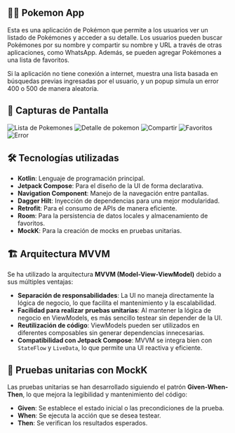 ## 🧑‍🎤 Pokemon App

Esta es una aplicación de Pokémon que permite a los usuarios ver un listado de Pokémones y acceder a su detalle. Los usuarios pueden buscar Pokémones por su nombre y compartir su nombre y URL a través de otras aplicaciones, como WhatsApp. Además, se pueden agregar Pokémones a una lista de favoritos.

Si la aplicación no tiene conexión a internet, muestra una lista basada en búsquedas previas ingresadas por el usuario, y un popup simula un error 400 o 500 de manera aleatoria.

## 📱 Capturas de Pantalla

![Lista de Pokemones](images/poke1.jpg)
![Detalle de pokemon](images/poke2.jpg)
![Compartir](images/poke3.jpg)
![Favoritos](images/poke4.jpg)
![Error](images/poke5.jpg)

## 🛠️ Tecnologías utilizadas

- **Kotlin**: Lenguaje de programación principal.
- **Jetpack Compose**: Para el diseño de la UI de forma declarativa.
- **Navigation Component**: Manejo de la navegación entre pantallas.
- **Dagger Hilt**: Inyección de dependencias para una mejor modularidad.
- **Retrofit**: Para el consumo de APIs de manera eficiente.
- **Room**: Para la persistencia de datos locales y almacenamiento de favoritos.
- **MockK**: Para la creación de mocks en pruebas unitarias.

## 🏗️ Arquitectura MVVM

Se ha utilizado la arquitectura **MVVM (Model-View-ViewModel)** debido a sus múltiples ventajas:

- **Separación de responsabilidades**: La UI no maneja directamente la lógica de negocio, lo que facilita el mantenimiento y la escalabilidad.
- **Facilidad para realizar pruebas unitarias**: Al mantener la lógica de negocio en ViewModels, es más sencillo testear sin depender de la UI.
- **Reutilización de código**: ViewModels pueden ser utilizados en diferentes composables sin generar dependencias innecesarias.
- **Compatibilidad con Jetpack Compose**: MVVM se integra bien con `StateFlow` y `LiveData`, lo que permite una UI reactiva y eficiente.

## 🧪 Pruebas unitarias con MockK

Las pruebas unitarias se han desarrollado siguiendo el patrón **Given-When-Then**, lo que mejora la legibilidad y mantenimiento del código:

- **Given**: Se establece el estado inicial o las precondiciones de la prueba.
- **When**: Se ejecuta la acción que se desea testear.
- **Then**: Se verifican los resultados esperados.
